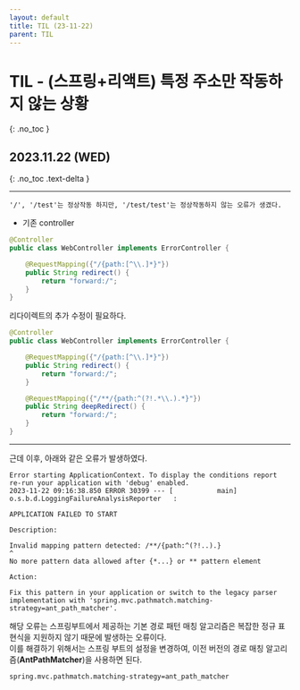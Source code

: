 ```yaml
---
layout: default
title: TIL (23-11-22)
parent: TIL
---
```


# TIL - (스프링+리액트) 특정 주소만 작동하지 않는 상황
{: .no_toc }

## 2023.11.22 (WED)
{: .no_toc .text-delta }

---

    '/', '/test'는 정상작동 하지만, '/test/test'는 정상작동하지 않는 오류가 생겼다.

- 기존 controller
```Java
@Controller
public class WebController implements ErrorController {

    @RequestMapping({"/{path:[^\\.]*}"})
    public String redirect() {
        return "forward:/";
    }
}
```

리다이렉트의 추가 수정이 필요하다.

```Java
@Controller
public class WebController implements ErrorController {

    @RequestMapping({"/{path:[^\\.]*}"})
    public String redirect() {
        return "forward:/";
    }

    @RequestMapping({"/**/{path:^(?!.*\\.).*}"})
    public String deepRedirect() {
        return "forward:/";
    }
}
```

---

근데 이후, 아래와 같은 오류가 발생하였다.

```Console
Error starting ApplicationContext. To display the conditions report re-run your application with 'debug' enabled.
2023-11-22 09:16:38.850 ERROR 30399 --- [           main] o.s.b.d.LoggingFailureAnalysisReporter   :

APPLICATION FAILED TO START

Description:

Invalid mapping pattern detected: /**/{path:^(?!..).}
^
No more pattern data allowed after {*...} or ** pattern element

Action:

Fix this pattern in your application or switch to the legacy parser implementation with 'spring.mvc.pathmatch.matching-strategy=ant_path_matcher'.
```

해당 오류는 스프링부트에서 제공하는 기본 경로 패턴 매칭 알고리즘은 복잡한 정규 표현식을 지원하지 않기 때문에 발생하는 오류이다.  
이를 해결하기 위해서는 스프링 부트의 설정을 변경하여, 이전 버전의 경로 매칭 알고리즘(**AntPathMatcher**)을 사용하면 된다.

```properites
spring.mvc.pathmatch.matching-strategy=ant_path_matcher
```